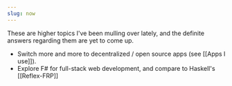 ```yaml
---
slug: now
---
```


These are higher topics I've been mulling over lately, and the definite answers regarding them are yet to come up.

- Switch more and more to decentralized / open source apps (see [[Apps I use]]).
- Explore F# for full-stack web development, and compare to Haskell's [[Reflex-FRP]]
